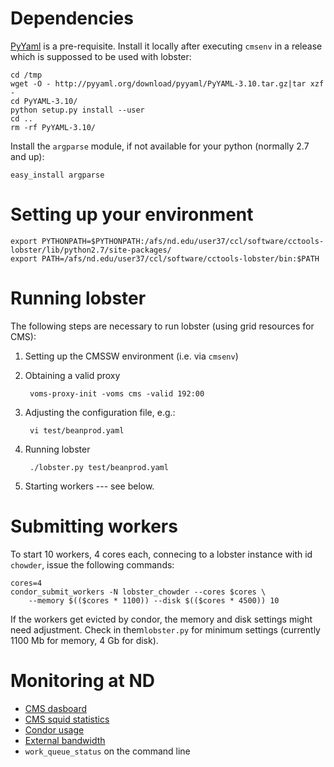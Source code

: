 # Dependencies

[PyYaml](http://pyyaml.org/wiki/PyYAML) is a pre-requisite.  Install it
locally after executing `cmsenv` in a release which is suppossed to be used
with lobster:

    cd /tmp
    wget -O - http://pyyaml.org/download/pyyaml/PyYAML-3.10.tar.gz|tar xzf -
    cd PyYAML-3.10/
    python setup.py install --user
    cd ..
    rm -rf PyYAML-3.10/

Install the `argparse` module, if not available for your python (normally
2.7 and up):

    easy_install argparse

# Setting up your environment

    export PYTHONPATH=$PYTHONPATH:/afs/nd.edu/user37/ccl/software/cctools-lobster/lib/python2.7/site-packages/
    export PATH=/afs/nd.edu/user37/ccl/software/cctools-lobster/bin:$PATH

# Running lobster

The following steps are necessary to run lobster (using grid resources for
CMS):

1. Setting up the CMSSW environment (i.e. via `cmsenv`)

2. Obtaining a valid proxy

        voms-proxy-init -voms cms -valid 192:00

3. Adjusting the configuration file, e.g.:

        vi test/beanprod.yaml

4. Running lobster

        ./lobster.py test/beanprod.yaml

5. Starting workers --- see below.

# Submitting workers

To start 10 workers, 4 cores each, connecing to a lobster instance with id
`chowder`, issue the following commands:

    cores=4
    condor_submit_workers -N lobster_chowder --cores $cores \
        --memory $(($cores * 1100)) --disk $(($cores * 4500)) 10

If the workers get evicted by condor, the memory and disk settings might need
adjustment.  Check in them`lobster.py` for minimum settings (currently 1100 Mb for
memory, 4 Gb for disk).

# Monitoring at ND

* [CMS dasboard](http://dashb-cms-job.cern.ch/dashboard/templates/web-job2/)
* [CMS squid statistics](http://wlcg-squid-monitor.cern.ch/snmpstats/indexcms.html)
* [Condor usage](http://condor.cse.nd.edu/condor_matrix.cgi)
* [External bandwidth](http://prtg1.nm.nd.edu/sensor.htm?listid=491&timeout=60&id=505&position=0)
* `work_queue_status` on the command line

